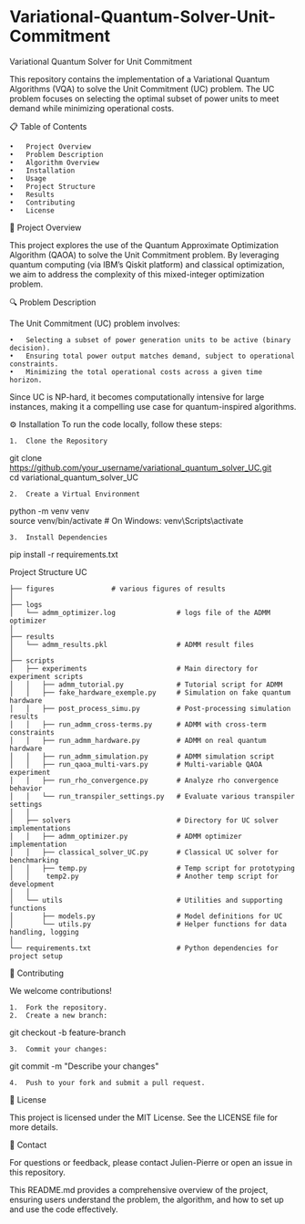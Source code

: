 # Variational-Quantum-Solver-Unit-Commitment
Variational Quantum Solver for Unit Commitment

This repository contains the implementation of a Variational Quantum Algorithms (VQA) to solve the Unit Commitment (UC) problem. The UC problem focuses on selecting the optimal subset of power units to meet demand while minimizing operational costs.

📋 Table of Contents

	•	Project Overview
	•	Problem Description
	•	Algorithm Overview
	•	Installation
	•	Usage
	•	Project Structure
	•	Results
	•	Contributing
	•	License

🚀 Project Overview

This project explores the use of the Quantum Approximate Optimization Algorithm (QAOA) to solve the Unit Commitment problem. By leveraging quantum computing (via IBM’s Qiskit platform) and classical optimization, we aim to address the complexity of this mixed-integer optimization problem.

🔍 Problem Description

The Unit Commitment (UC) problem involves:

	•	Selecting a subset of power generation units to be active (binary decision).
	•	Ensuring total power output matches demand, subject to operational constraints.
	•	Minimizing the total operational costs across a given time horizon.

Since UC is NP-hard, it becomes computationally intensive for large instances, making it a compelling use case for quantum-inspired algorithms.

⚙️ Installation
To run the code locally, follow these steps:

	1.	Clone the Repository

git clone https://github.com/your_username/variational_quantum_solver_UC.git  
cd variational_quantum_solver_UC


	2.	Create a Virtual Environment

python -m venv venv  
source venv/bin/activate  # On Windows: venv\Scripts\activate


	3.	Install Dependencies

pip install -r requirements.txt


Project Structure
UC

	├── figures				 # various figures of results
	│
	├── logs
	│   └── admm_optimizer.log               # logs file of the ADMM optimizer
	│
	├── results
	│   └── admm_results.pkl                 # ADMM result files
	│
	├── scripts
	│   ├── experiments                      # Main directory for experiment scripts
	│   │   ├── admm_tutorial.py             # Tutorial script for ADMM
	│   │   ├── fake_hardware_exemple.py     # Simulation on fake quantum hardware
	│   │   ├── post_process_simu.py         # Post-processing simulation results
	│   │   ├── run_admm_cross-terms.py      # ADMM with cross-term constraints
	│   │   ├── run_admm_hardware.py         # ADMM on real quantum hardware
	│   │   ├── run_admm_simulation.py       # ADMM simulation script
	│   │   ├── run_qaoa_multi-vars.py       # Multi-variable QAOA experiment
	│   │   ├── run_rho_convergence.py       # Analyze rho convergence behavior
	│   │   └── run_transpiler_settings.py   # Evaluate various transpiler settings
	│   │
	│   ├── solvers                          # Directory for UC solver implementations
	│   │   ├── admm_optimizer.py            # ADMM optimizer implementation
	│   │   ├── classical_solver_UC.py       # Classical UC solver for benchmarking
	│   │   ├── temp.py                      # Temp script for prototyping
	│   │    temp2.py                        # Another temp script for development
	│   │
	│   └── utils                            # Utilities and supporting functions
	│       ├── models.py                    # Model definitions for UC
	│       └── utils.py                     # Helper functions for data handling, logging
	│
	└── requirements.txt                     # Python dependencies for project setup


🤝 Contributing

We welcome contributions!

	1.	Fork the repository.
	2.	Create a new branch:

git checkout -b feature-branch  

	3.	Commit your changes:

git commit -m "Describe your changes"  

	4.	Push to your fork and submit a pull request.

📜 License

This project is licensed under the MIT License. See the LICENSE file for more details.

📧 Contact

For questions or feedback, please contact Julien-Pierre or open an issue in this repository.

This README.md provides a comprehensive overview of the project, ensuring users understand the problem, the algorithm, and how to set up and use the code effectively.
